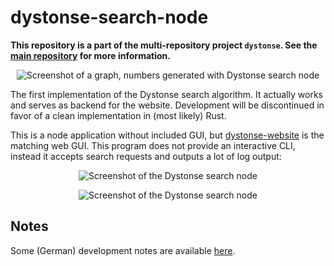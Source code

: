 # dystonse-search-node

**This repository is a part of the multi-repository project `dystonse`. See the [main repository](https://github.com/lenaschimmel/dystonse) for more information.**

<p align="center">
  <img src="https://github.com/lenaschimmel/dystonse-search-node/blob/master/doc/graph1.png?raw=true" alt="Screenshot of a graph, numbers generated with Dystonse search node"/>
</p>

The first implementation of the Dystonse search algorithm. It actually works and serves as backend for the website. Development will be discontinued in favor of a clean implementation in (most likely) Rust. 

This is a node application without included GUI, but [dystonse-website]() is the matching web GUI. This program does not provide an interactive CLI, instead it accepts search requests and outputs a lot of log output:

<p align="center">
  <img src="https://github.com/lenaschimmel/dystonse-search-node/blob/master/doc/screenshot1.png?raw=true" alt="Screenshot of the Dystonse search node"/>
</p>
<p align="center">
  <img src="https://github.com/lenaschimmel/dystonse-search-node/blob/master/doc/screenshot2.png?raw=true" alt="Screenshot of the Dystonse search node"/>
</p>


## Notes
Some (German) development notes are available [here](Notes.md).
